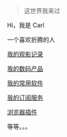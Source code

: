 > 这世界我来过

Hi，我是 Carl

一个喜欢折腾的人



[我的观影记录](http://localhost:4000/2021/01/11/my-movie/)



[我的数码产品](http://localhost:4000/2021/01/11/my-digit/)



[我的常用软件](http://localhost:4000/2021/01/11/my-app/)



[我的订阅服务](http://localhost:4000/2021/01/11/my-subscribe/)



[浏览器插件](http://localhost:4000/2021/01/15/chrome-chajian/)



等等。。。


